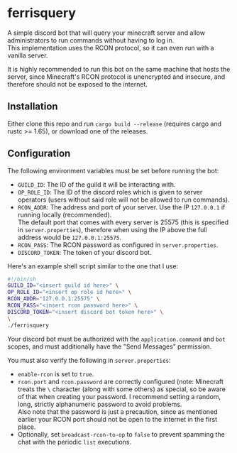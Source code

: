 # ferrisquery
A simple discord bot that will query your minecraft server and allow administrators to run commands without having to log in.  
This implementation uses the RCON protocol, so it can even run with a vanilla server.

It is highly recommended to run this bot on the same machine that hosts the server, since Minecraft's RCON protocol is unencrypted and insecure,
and therefore should not be exposed to the internet.

## Installation
Either clone this repo and run `cargo build --release` (requires cargo and rustc >= 1.65), or download one of the releases.

## Configuration
The following environment variables must be set before running the bot:
- `GUILD_ID`: The ID of the guild it will be interacting with.
- `OP_ROLE_ID`: The ID of the discord roles which is given to server operators (users without said role will not be allowed to run commands).
- `RCON_ADDR`: The address and port of your server. Use the IP `127.0.0.1` if running locally (recommended).  
The default port that comes with every server is 25575 (this is specified in `server.properties`), therefore when using the IP above the
full address would be `127.0.0.1:25575`.
- `RCON_PASS`: The RCON password as configured in `server.properties`.
- `DISCORD_TOKEN`: The token of your discord bot.

Here's an example shell script similar to the one that I use:
```sh
#!/bin/sh
GUILD_ID="<insert guild id here>" \
OP_ROLE_ID="<insert op role id here>" \
RCON_ADDR="127.0.0.1:25575" \
RCON_PASS="<insert rcon password here>" \
DISCORD_TOKEN="<insert discord bot token here>" \
\
./ferrisquery
```

Your discord bot must be authorized with the `application.command` and `bot` scopes, and must additionally have the "Send Messages" permission.

You must also verify the following in `server.properties`:
- `enable-rcon` is set to `true`.
- `rcon.port` and `rcon.password` are correctly configured (note: Minecraft treats the `\` character (along with some others) as special, so be aware of that
when creating your password. I recommend setting a random, long, strictly alphanumeric password to avoid problems.  
Also note that the password is just a precaution, since as mentioned earlier your RCON port should not be open to the internet in the first place.
- Optionally, set `broadcast-rcon-to-op` to `false` to prevent spamming the chat with the periodic `list` executions.
